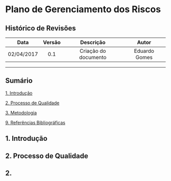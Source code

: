 # Plano de Gerenciamento dos Riscos

## Histórico de Revisões

| Data | Versão | Descrição | Autor |
|:----:|:------:|:---------:|:-----:|
|02/04/2017|0.1|Criação do documento|Eduardo Gomes|

***

## Sumário

[1. Introdução](#1-introdução)  

[2. Processo de Qualidade](#2-Processo-de-Qualidade)

[3. Metodologia](#2-metodologia)

[9. Referências Bibliográficas](#10-referências-bibliográficas)

## 1. Introdução

## 2. Processo de Qualidade
## 2. 